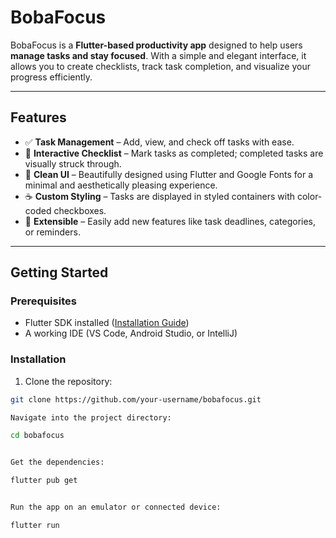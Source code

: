 # BobaFocus

BobaFocus is a **Flutter-based productivity app** designed to help users **manage tasks and stay focused**. With a simple and elegant interface, it allows you to create checklists, track task completion, and visualize your progress efficiently.  

---

## Features

- ✅ **Task Management** – Add, view, and check off tasks with ease.  
- 📝 **Interactive Checklist** – Mark tasks as completed; completed tasks are visually struck through.  
- 🎨 **Clean UI** – Beautifully designed using Flutter and Google Fonts for a minimal and aesthetically pleasing experience.  
- ☕ **Custom Styling** – Tasks are displayed in styled containers with color-coded checkboxes.  
- 🔧 **Extensible** – Easily add new features like task deadlines, categories, or reminders.  

---

## Getting Started

### Prerequisites

- Flutter SDK installed ([Installation Guide](https://flutter.dev/docs/get-started/install))  
- A working IDE (VS Code, Android Studio, or IntelliJ)  

### Installation

1. Clone the repository:

```bash
git clone https://github.com/your-username/bobafocus.git

Navigate into the project directory:

cd bobafocus


Get the dependencies:

flutter pub get


Run the app on an emulator or connected device:

flutter run


